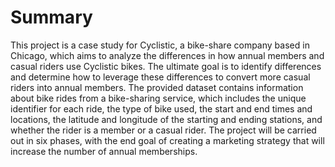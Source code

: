# Summary
This project is a case study for Cyclistic, a bike-share company based in Chicago, which aims to analyze the differences in how annual members and casual riders use Cyclistic bikes. The ultimate goal is to identify differences and determine how to leverage these differences to convert more casual riders into annual members. The provided dataset contains information about bike rides from a bike-sharing service, which includes the unique identifier for each ride, the type of bike used, the start and end times and locations, the latitude and longitude of the starting and ending stations, and whether the rider is a member or a casual rider. The project will be carried out in six phases, with the end goal of creating a marketing strategy that will increase the number of annual memberships.